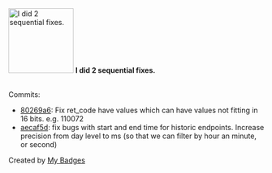 <img src="https://my-badges.github.io/my-badges/fix-2.png" alt="I did 2 sequential fixes." title="I did 2 sequential fixes." width="128">
<strong>I did 2 sequential fixes.</strong>
<br><br>

Commits:

- <a href="https://github.com/Sajjon/rs_bybit/commit/80269a6596a3ad7c4aafeae2945e6105b056acee">80269a6</a>: Fix ret_code have values which can have values not fitting in 16 bits. e.g. 110072
- <a href="https://github.com/Sajjon/rs_bybit/commit/aecaf5d9bf5f36b7a0e7879d9b8f19ca2981d139">aecaf5d</a>: fix bugs with start and end time for historic endpoints. Increase precision from day level to ms (so that we can filter by hour an minute, or second)


Created by <a href="https://github.com/my-badges/my-badges">My Badges</a>